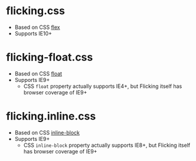 # flicking.css
- Based on CSS [flex](https://developer.mozilla.org/en/docs/Web/CSS/flex)
- Supports IE10+

# flicking-float.css
- Based on CSS [float](https://developer.mozilla.org/en/docs/Web/CSS/float)
- Supports IE9+
  - CSS `float` property actually supports IE4+, but Flicking itself has browser coverage of IE9+

# flicking.inline.css
- Based on CSS [inline-block](https://developer.mozilla.org/en/docs/Web/CSS/display)
- Supports IE9+
  - CSS `inline-block` property actually supports IE8+, but Flicking itself has browser coverage of IE9+

